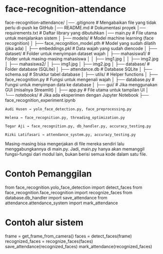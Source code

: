 # face-recognition-attendance

face-recognition-attendance/
│── .gitignore # Mengabaikan file yang tidak perlu di-push ke GitHub
│── README.md # Dokumentasi proyek
│── requirements.txt # Daftar library yang dibutuhkan
│── main.py # File utama untuk menjalankan sistem
│
├── models/ # Model machine learning (face recognition)
│ ├── face_recognition_model.pth # Model yang sudah dilatih (jika ada)
│ ├── embeddings.pkl # Data wajah yang sudah diencode
│
├── dataset/ # Folder untuk menyimpan dataset wajah
│ ├── mahasiswa1/ # Folder untuk masing-masing mahasiswa
│ │ ├── img1.jpg
│ │ ├── img2.jpg
│ ├── mahasiswa2/
│ ├── img1.jpg
│ ├── img2.jpg
│
├── database/ # Folder database (SQLite)
│ ├── attendance.db # Database SQLite
│ ├── schema.sql # Struktur tabel database
│
├── utils/ # Helper functions
│ ├── face_recognition.py # Fungsi untuk mengenali wajah
│ ├── database.py # Fungsi untuk menyimpan data ke database
│
├── gui/ # Jika menggunakan GUI (misalnya Streamlit)
│ ├── app.py # File utama untuk tampilan UI
│
└── notebooks/ # Jika ada eksperimen dengan Jupyter Notebook
├── face_recognition_experiment.ipynb

    Audi Husen → yolo_face_detection.py, face_preprocessing.py

    Helena → face_recognition.py, threading_optimization.py

    Tegar Aji → face_recognition.py, db_handler.py, accuracy_testing.py

    Rizki Latifasari → attendance_system.py, accuracy_testing.py

Masing-masing bisa mengerjakan di file mereka sendiri lalu menggabungkannya di main.py. Jadi, main.py hanya akan memanggil fungsi-fungsi dari modul lain, bukan berisi semua kode dalam satu file.

# Contoh Pemanggilan

from face_recognition.yolo_face_detection import detect_faces
from face_recognition.face_recognition import recognize_faces
from database.db_handler import save_attendance
from attendance.attendance_system import mark_attendance

# Contoh alur sistem

frame = get_frame_from_camera()
faces = detect_faces(frame)
recognized_faces = recognize_faces(faces)
save_attendance(recognized_faces)
mark_attendance(recognized_faces)
